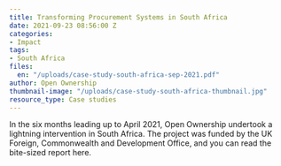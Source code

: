 ```yaml
---
title: Transforming Procurement Systems in South Africa
date: 2021-09-23 08:56:00 Z
categories:
- Impact
tags:
- South Africa
files:
  en: "/uploads/case-study-south-africa-sep-2021.pdf"
author: Open Ownership
thumbnail-image: "/uploads/case-study-south-africa-thumbnail.jpg"
resource_type: Case studies
---
```


In the six months leading up to April 2021, Open Ownership undertook a lightning intervention in South Africa. The project was funded by the UK Foreign, Commonwealth and Development Office, and you can read the bite-sized report here.